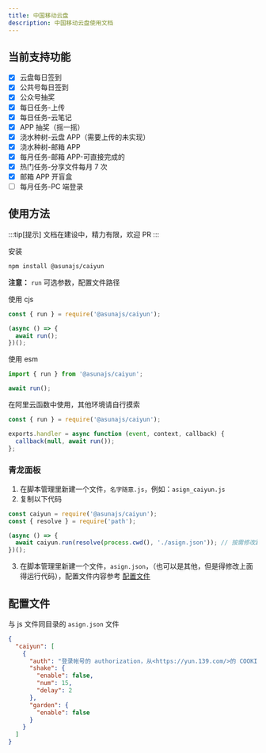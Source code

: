 ```yaml
---
title: 中国移动云盘
description: 中国移动云盘使用文档
---
```


## 当前支持功能

- [x] 云盘每日签到
- [x] 公共号每日签到
- [x] 公众号抽奖
- [x] 每日任务-上传
- [x] 每日任务-云笔记
- [x] APP 抽奖（摇一摇）
- [x] 浇水种树-云盘 APP（需要上传的未实现）
- [x] 浇水种树-邮箱 APP
- [x] 每月任务-邮箱 APP-可直接完成的
- [x] 热门任务-分享文件每月 7 次
- [x] 邮箱 APP 开盲盒
- [ ] 每月任务-PC 端登录

## 使用方法

:::tip[提示]
文档在建设中，精力有限，欢迎 PR
:::

安装

```bash
npm install @asunajs/caiyun
```

**注意：** `run` 可选参数，配置文件路径

使用 cjs

```js
const { run } = require('@asunajs/caiyun');

(async () => {
  await run();
})();
```

使用 esm

```js
import { run } from '@asunajs/caiyun';

await run();
```

在阿里云函数中使用，其他环境请自行摸索

```js
const { run } = require('@asunajs/caiyun');

exports.handler = async function (event, context, callback) {
  callback(null, await run());
};
```

### 青龙面板

1. 在脚本管理里新建一个文件，`名字随意.js`，例如：`asign_caiyun.js`
2. 复制以下代码

```js
const caiyun = require('@asunajs/caiyun');
const { resolve } = require('path');

(async () => {
  await caiyun.run(resolve(process.cwd(), './asign.json')); // 按需修改路径
})();
```

3. 在脚本管理里新建一个文件，`asign.json`，（也可以是其他，但是得修改上面得运行代码），配置文件内容参考 [配置文件](#配置文件)

## 配置文件

与 js 文件同目录的 `asign.json` 文件

```json
{
  "caiyun": [
    {
      "auth": "登录帐号的 authorization，从<https://yun.139.com/>的 COOKIE 或其它端主页抓取（'可以'删除开头的 `Basic `，直接 `cG` 开头）",
      "shake": {
        "enable": false,
        "num": 15,
        "delay": 2
      },
      "garden": {
        "enable": false
      }
    }
  ]
}
```
